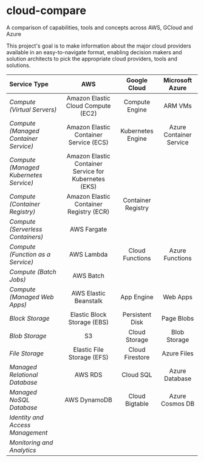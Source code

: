 # cloud-compare
A comparison of capabilities, tools and concepts across AWS, GCloud and Azure

This project's goal is to make information about the major cloud providers available in an easy-to-navigate format, enabling decision makers and solution architects to pick the appropriate cloud providers, tools and solutions.

| Service Type | AWS | Google Cloud | Microsoft Azure |
|:-------------|:---:|:------------:|:---------------:|
| *Compute (Virtual Servers)* | Amazon Elastic Cloud Compute (EC2) | Compute Engine | ARM VMs |
| *Compute (Managed Container Service)* | Amazon Elastic Container Service (ECS) | Kubernetes Engine | Azure Container Service |
| *Compute (Managed Kubernetes Service)* | Amazon Elastic Container Service for Kubernetes (EKS) |   |   |
| *Compute (Container Registry)* | Amazon Elastic Container Registry (ECR) | Container Registry |   |
| *Compute (Serverless Containers)* | AWS Fargate |   |   |
| *Compute (Function as a Service)* | AWS Lambda | Cloud Functions | Azure Functions |
| *Compute (Batch Jobs)* | AWS Batch | | |
| *Compute (Managed Web Apps)* | AWS Elastic Beanstalk | App Engine | Web Apps |
| *Block Storage* | Elastic Block Storage (EBS) | Persistent Disk | Page Blobs |
| *Blob Storage* | S3 | Cloud Storage | Blob Storage |
| *File Storage* | Elastic File Storage (EFS) | Cloud Firestore | Azure Files |
| *Managed Relational Database* | AWS RDS | Cloud SQL | Azure Database |
| *Managed NoSQL Database* | AWS DynamoDB | Cloud Bigtable | Azure Cosmos DB |
| *Identity and Access Management* |    |     |     |
| *Monitoring and Analytics* |    |     |     |
